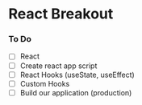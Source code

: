 # React Breakout

### To Do

- [ ] React
- [ ] Create react app script
- [ ] React Hooks (useState, useEffect)
- [ ] Custom Hooks
- [ ] Build our application (production)

